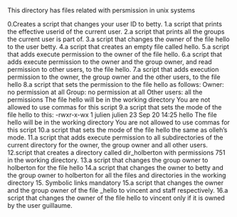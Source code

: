 This directory has files related with persmission in unix systems

0.Creates a script that changes your user ID to betty.
1.a script that prints the effective userid of the current user. 
2.a script that prints all the groups the current user is part of.
3.a script that changes the owner of the file hello to the user betty.
4.a script that creates an empty file called hello.
5.a script that adds execute permission to the owner of the file hello.
6.a script that adds execute permission to the owner and the group owner, and read permission to other users, to the file hello.
7.a script that adds execution permission to the owner, the group owner and the other users, to the file hello
8.a script that sets the permission to the file hello as follows:
Owner: no permission at all Group: no permission at all Other users: all the permissions The file hello will be in the working directory You are not allowed to use commas for this script
9.a script that sets the mode of the file hello to this:
-rwxr-x-wx 1 julien julien 23 Sep 20 14:25 hello The file hello will be in the working directory You are not allowed to use commas for this script
10.a script that sets the mode of the file hello the same as olleh’s mode.
11.a script that adds execute permission to all subdirectories of the current directory for the owner, the group owner and all other users. 
12.script that creates a directory called dir_holberton with permissions 751 in the working directory.
13.a script that changes the group owner to holberton for the file hello 
14.a script that changes the owner to betty and the group owner to holberton for all the files and directories in the working directory 15. Symbolic links mandatory
15.a script that changes the owner and the group owner of the file _hello to vincent and staff respectively.
16.a script that changes the owner of the file hello to vincent only if it is owned by the user guillaume.

